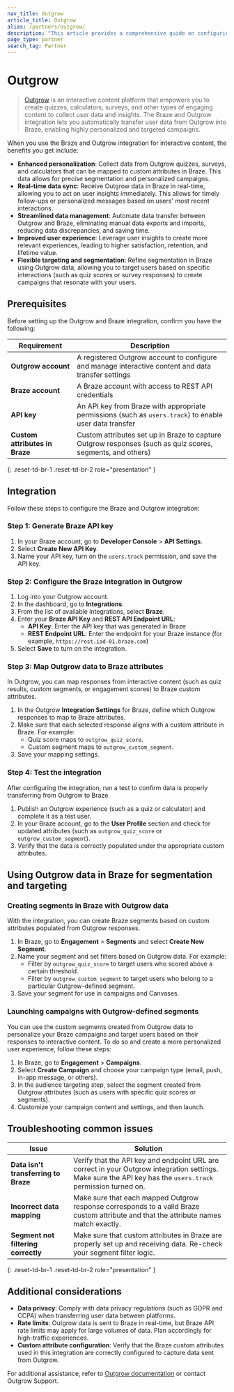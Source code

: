 ```yaml
---
nav_title: Outgrow
article_title: Outgrow
alias: /partners/outgrow/
description: "This article provides a comprehensive guide on configuring a native integration between Outgrow and Braze for enhanced user data synchronization and personalized campaigns."
page_type: partner
search_tag: Partner
---
```


# Outgrow

> [Outgrow](https://outgrow.co/) is an interactive content platform that empowers you to create quizzes, calculators, surveys, and other types of engaging content to collect user data and insights. The Braze and Outgrow integration lets you automatically transfer user data from Outgrow into Braze, enabling highly personalized and targeted campaigns.

When you use the Braze and Outgrow integration for interactive content, the benefits you get include:

- **Enhanced personalization**: Collect data from Outgrow quizzes, surveys, and calculators that can be mapped to custom attributes in Braze. This data allows for precise segmentation and personalized campaigns.
- **Real-time data sync**: Receive Outgrow data in Braze in real-time, allowing you to act on user insights immediately. This allows for timely follow-ups or personalized messages based on users' most recent interactions.
- **Streamlined data management**: Automate data transfer between Outgrow and Braze, eliminating manual data exports and imports, reducing data discrepancies, and saving time.
- **Improved user experience**: Leverage user insights to create more relevant experiences, leading to higher satisfaction, retention, and lifetime value.
- **Flexible targeting and segmentation**: Refine segmentation in Braze using Outgrow data, allowing you to target users based on specific interactions (such as quiz scores or survey responses) to create campaigns that resonate with your users.

## Prerequisites

Before setting up the Outgrow and Braze integration, confirm you have the following:

| Requirement | Description |
|-------------|-------------|
| **Outgrow account** | A registered Outgrow account to configure and manage interactive content and data transfer settings |
| **Braze account** | A Braze account with access to REST API credentials |
| **API key** | An API key from Braze with appropriate permissions (such as `users.track`) to enable user data transfer |
| **Custom attributes in Braze** | Custom attributes set up in Braze to capture Outgrow responses (such as quiz scores, segments, and others) |
{: .reset-td-br-1 .reset-td-br-2 role="presentation" }

## Integration

Follow these steps to configure the Braze and Outgrow integration:

### Step 1: Generate Braze API key

1. In your Braze account, go to **Developer Console** > **API Settings**.
2. Select **Create New API Key**.
3. Name your API key, turn on the `users.track` permission, and save the API key.

### Step 2: Configure the Braze integration in Outgrow

1. Log into your Outgrow account.
2. In the dashboard, go to **Integrations**.
3. From the list of available integrations, select **Braze**.
4. Enter your **Braze API Key** and **REST API Endpoint URL**:
   - **API Key**: Enter the API key that was generated in Braze
   - **REST Endpoint URL**: Enter the endpoint for your Braze instance (for example, `https://rest.iad-01.braze.com`)
5. Select **Save** to turn on the integration.

### Step 3: Map Outgrow data to Braze attributes

In Outgrow, you can map responses from interactive content (such as quiz results, custom segments, or engagement scores) to Braze custom attributes.

1. In the Outgrow **Integration Settings** for Braze, define which Outgrow responses to map to Braze attributes.
2. Make sure that each selected response aligns with a custom attribute in Braze. For example:
   - Quiz score maps to `outgrow_quiz_score`.
   - Custom segment maps to `outgrow_custom_segment`.
3. Save your mapping settings.

### Step 4: Test the integration

After configuring the integration, run a test to confirm data is properly transferring from Outgrow to Braze.

1. Publish an Outgrow experience (such as a quiz or calculator) and complete it as a test user.
2. In your Braze account, go to the **User Profile** section and check for updated attributes (such as `outgrow_quiz_score` or `outgrow_custom_segment`).
3. Verify that the data is correctly populated under the appropriate custom attributes.

## Using Outgrow data in Braze for segmentation and targeting

### Creating segments in Braze with Outgrow data

With the integration, you can create Braze segments based on custom attributes populated from Outgrow responses.

1. In Braze, go to **Engagement** > **Segments** and select **Create New Segment**.
2. Name your segment and set filters based on Outgrow data. For example:
   - Filter by `outgrow_quiz_score` to target users who scored above a certain threshold.
   - Filter by `outgrow_custom_segment` to target users who belong to a particular Outgrow-defined segment.
3. Save your segment for use in campaigns and Canvases.

### Launching campaigns with Outgrow-defined segments

You can use the custom segments created from Outgrow data to personalize your Braze campaigns and target users based on their responses to interactive content. To do so and create a more personalized user experience, follow these steps:

1. In Braze, go to **Engagement** > **Campaigns**.
2. Select **Create Campaign** and choose your campaign type (email, push, in-app message, or others).
3. In the audience targeting step, select the segment created from Outgrow attributes (such as users with specific quiz scores or segments).
4. Customize your campaign content and settings, and then launch.

## Troubleshooting common issues

| Issue | Solution |
|-------|----------|
| **Data isn't transferring to Braze** | Verify that the API key and endpoint URL are correct in your Outgrow integration settings. Make sure the API key has the `users.track` permission turned on. |
| **Incorrect data mapping** | Make sure that each mapped Outgrow response corresponds to a valid Braze custom attribute and that the attribute names match exactly. |
| **Segment not filtering correctly** | Make sure that custom attributes in Braze are properly set up and receiving data. Re-check your segment filter logic. |
{: .reset-td-br-1 .reset-td-br-2 role="presentation" }

## Additional considerations

- **Data privacy**: Comply with data privacy regulations (such as GDPR and CCPA) when transferring user data between platforms.
- **Rate limits**: Outgrow data is sent to Braze in real-time, but Braze API rate limits may apply for large volumes of data. Plan accordingly for high-traffic experiences.
- **Custom attribute configuration**: Verify that the Braze custom attributes used in this integration are correctly configured to capture data sent from Outgrow.

For additional assistance, refer to [Outgrow documentation](https://support.outgrow.co/docs/configuring-native-integration-between-outgrow-braze) or contact Outgrow Support.